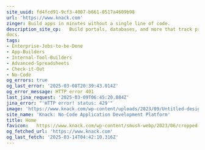 ```yaml
---
site_uuid: fd4fcd91-9cf3-4007-b661-0517a4609b98
url: 'https://www.knack.com'
zinger: Build apps in minutes without a single line of code.
description_site_cp:   Build portals, databases, and more that track projects, people, assets, and
docs.
tags:
- Enterprise-Jobs-to-be-Done
- App-Builders
- Internal-Tool-Builders
- Advanced-Spreadsheets
- Check-it-Out
- No-Code
og_errors: true
og_last_error: '2025-03-08T20:39:43.014Z'
og_error_message: HTTP error 401
last_jina_request: '2025-03-09T06:45:20.884Z'
jina_error: "'HTTP error! status: 429'"
image: 'https://www.knack.com/wp-content/uploads/2023/09/Untitled-design-87.png'
site_name: 'Knack: No-Code Application Development Platform'
title: Home
favicon:   https://www.knack.com/wp-content/smush-webp/2023/06/cropped-favicon-1-192x192.png.webp
og_fetched_url: 'https://www.knack.com'
og_last_fetch: '2025-03-14T04:42:10.316Z'
---
```


